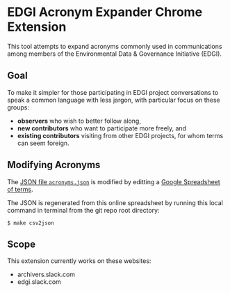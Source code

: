 # EDGI Acronym Expander Chrome Extension

This tool attempts to expand acronyms commonly used in communications
among members of the Environmental Data & Governance Initiative (EDGI).

## Goal

To make it simpler for those participating in EDGI project conversations
to speak a common language with less jargon, with particular focus on
these groups:

  * **observers** who wish to better follow along,
  * **new contributors** who want to participate more freely, and
  * **existing contributors** visiting from other EDGI projects, for whom terms can seem foreign.

## Modifying Acronyms

The [JSON file `acronyms.json`](acronyms.json) is modified by editting a
[Google Spreadsheet of
terms](https://docs.google.com/spreadsheets/d/1o1AezDZ6TQyRBTpbDn9J4fFbgOPJEX7YOGYr8_0Hb4s/edit#gid=1602058310).

The JSON is regenerated from this online spreadsheet by running this
local command in terminal from the git repo root directory:

    $ make csv2json

## Scope

This extension currently works on these websites:

  * archivers.slack.com
  * edgi.slack.com
